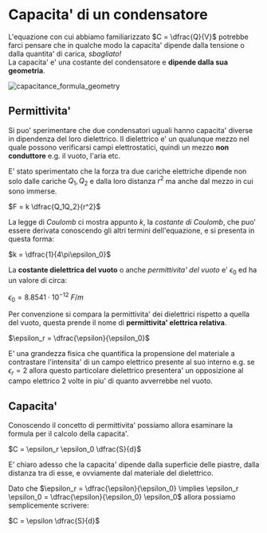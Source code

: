 # Capacita' di un condensatore  

L'equazione con cui abbiamo familiarizzato $C = \dfrac{Q}{V}$ potrebbe farci pensare che in qualche modo la capacita' dipende dalla tensione o dalla quantita' di carica, *sbagliato!*  
La capacita' e' una costante del condensatore e **dipende dalla sua geometria**.  

![capacitance_formula_geometry](https://user-images.githubusercontent.com/7195133/214650950-5f6b75aa-1d01-45ce-a0ba-356b5ec2fdb9.jpg)  

## Permittivita'  

Si puo' sperimentare che due condensatori uguali hanno capacita' diverse in dipendenza del loro dielettrico. Il dielettrico e' un qualunque mezzo nel quale possono verificarsi campi elettrostatici, quindi un mezzo **non conduttore** e.g. il vuoto, l'aria etc.  

E' stato sperimentato che la forza tra due cariche elettriche dipende non solo dalle cariche $Q_1, Q_2$ e dalla loro distanza $r^2$ ma anche dal mezzo in cui sono immerse.   

$F = k \dfrac{Q_1Q_2}{r^2}$  

La legge di *Coulomb* ci mostra appunto $k$, la *costante di Coulomb*, che puo' essere derivata conoscendo gli altri termini dell'equazione, e si presenta in questa forma:  

$k = \dfrac{1}{4\pi\epsilon_0}$  

La **costante dielettrica del vuoto** o anche *permittivita' del vuoto* e' $\epsilon_0$ ed ha un valore di circa:  

$\epsilon_0 = 8.8541 \cdot 10^{-12}\ F/m$  


Per convenzione si compara la permittivita' dei dielettrici rispetto a quella del vuoto, questa prende il nome di **permittivita' elettrica relativa**.  

$\epsilon_r = \dfrac{\epsilon}{\epsilon_0}$

E' una grandezza fisica che quantifica la propensione del materiale a contrastare l'intensita' di un campo elettrico presente al suo interno e.g. se $\epsilon_r = 2$ allora questo particolare dielettrico presentera' un opposizione al campo elettrico $2$ volte in piu' di quanto avverrebbe nel vuoto.  

## Capacita'  

Conoscendo il concetto di permittivita' possiamo allora esaminare la formula per il calcolo della capacita'.  

$C = \epsilon_r \epsilon_0 \dfrac{S}{d}$  

E' chiaro adesso che la capacita' dipende dalla superficie delle piastre, dalla distanza tra di esse, e ovviamente dal materiale del dielettrico.  

Dato che $\epsilon_r = \dfrac{\epsilon}{\epsilon_0} \implies \epsilon_r \epsilon_0 = \dfrac{\epsilon}{\epsilon_0} \epsilon_0$ allora possiamo semplicemente scrivere:  

$C = \epsilon \dfrac{S}{d}$